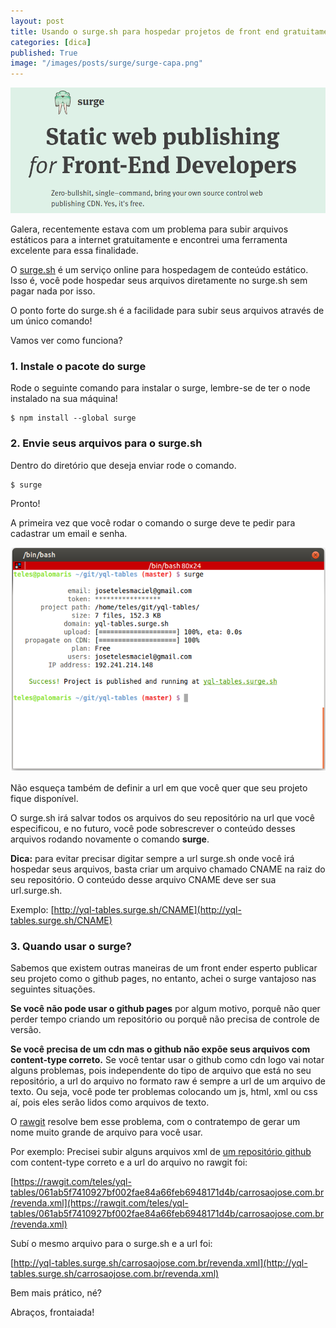 ```yaml
---
layout: post
title: Usando o surge.sh para hospedar projetos de front end gratuitamente.
categories: [dica]
published: True
image: "/images/posts/surge/surge-capa.png"
---
```

![surge.sh pode ser útil para pequenos projetos de front](/images/posts/surge/surge-capa.png)

Galera, recentemente estava com um problema para subir arquivos estáticos para a internet gratuitamente e encontrei uma ferramenta excelente para essa finalidade.

O [surge.sh](http://surge.sh) é um serviço online para hospedagem de conteúdo estático. Isso é, você pode hospedar seus arquivos diretamente no surge.sh sem pagar nada por isso.

O ponto forte do surge.sh é a facilidade para subir seus arquivos através de um único comando! 

Vamos ver como funciona?

### 1. Instale o pacote do surge

Rode o seguinte comando para instalar o surge, lembre-se de ter o node instalado na sua máquina!

	$ npm install --global surge


### 2. Envie seus arquivos para o surge.sh
Dentro do diretório que deseja enviar rode o comando.

    $ surge

Pronto!

A primeira vez que você rodar o comando o surge deve te pedir para cadastrar um email e senha.

![surge.sh rodando em terminal ubuntu](/images/posts/surge/surge-terminal.png)

Não esqueça também de definir a url em que você quer que seu projeto fique disponível.

O surge.sh irá salvar todos os arquivos do seu repositório na url que você especificou, e no futuro, você pode sobrescrever o conteúdo desses arquivos rodando novamente o comando **surge**.

**Dica:** para evitar precisar digitar sempre a url surge.sh onde você irá hospedar seus arquivos, basta criar um arquivo chamado CNAME na raiz do seu repositório. O conteúdo desse arquivo CNAME deve ser sua url.surge.sh.

Exemplo: [http://yql-tables.surge.sh/CNAME](http://yql-tables.surge.sh/CNAME) 

### 3. Quando usar o surge?

Sabemos que existem outras maneiras de um front ender esperto publicar seu projeto como o github pages, no entanto, achei o surge vantajoso nas seguintes situações.

**Se você não pode usar o github pages** por algum motivo, porquê não quer perder tempo criando um repositório ou porquê não precisa de controle de versão.

**Se você precisa de um cdn mas o github não expõe seus arquivos com content-type correto.** Se você tentar usar o github como cdn logo vai notar alguns problemas, pois independente do tipo de arquivo que está no seu repositório, a url do arquivo no formato raw é sempre a url de um arquivo de texto. Ou seja, você pode ter problemas colocando um js, html, xml ou css aí, pois eles serão lidos como arquivos de texto.

O [rawgit](http://rawgit.com) resolve bem esse problema, com o contratempo de gerar um nome muito grande de arquivo para você usar.

Por exemplo: Precisei subir alguns arquivos xml de [um repositório github](http://github.com/teles/yql-tables) com content-type correto e a url do arquivo no rawgit foi:

[https://rawgit.com/teles/yql-tables/061ab5f7410927bf002fae84a66feb6948171d4b/carrosaojose.com.br/revenda.xml](https://rawgit.com/teles/yql-tables/061ab5f7410927bf002fae84a66feb6948171d4b/carrosaojose.com.br/revenda.xml)

Subí o mesmo arquivo para o surge.sh e a url foi:

[http://yql-tables.surge.sh/carrosaojose.com.br/revenda.xml](http://yql-tables.surge.sh/carrosaojose.com.br/revenda.xml)

Bem mais prático, né?

Abraços, frontaiada!

